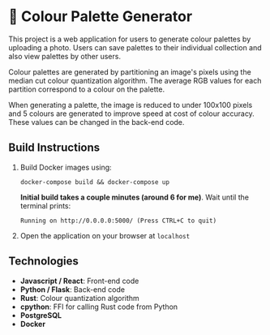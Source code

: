 # 🎨 Colour Palette Generator
This project is a web application for users to generate colour palettes by uploading a photo. Users can save palettes to their individual collection and also view palettes by other users. 

Colour palettes are generated by partitioning an image's pixels using the median cut colour quantization algorithm. The average RGB values for each partition correspond to a colour on the palette.

When generating a palette, the image is reduced to under 100x100 pixels and 5 colours are generated to improve speed at cost of colour accuracy. These values can be changed in the back-end code.

## Build Instructions
1. Build Docker images using:

	```
	docker-compose build && docker-compose up
	```

	**Initial build takes a couple minutes (around 6 for me)**. Wait until the terminal prints:
	
	```
	Running on http://0.0.0.0:5000/ (Press CTRL+C to quit)
	```

2. Open the application on your browser at  `localhost`

## Technologies
- **Javascript / React**: Front-end code
- **Python / Flask**: Back-end code
- **Rust**: Colour quantization algorithm
- **cpython**: FFI for calling Rust code from Python
- **PostgreSQL**
- **Docker**
